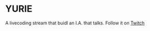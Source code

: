 # YURIE

A livecoding stream that buidl an I.A. that talks. Follow it on [Twitch](https://www.twitch.tv/cepcam)